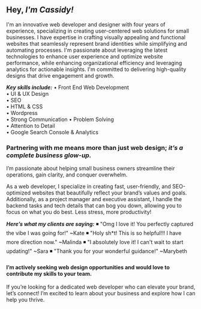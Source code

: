 ## Hey, *I'm Cassidy!* 

I'm an innovative web developer and designer with four years of experience, specializing in creating user-centered web solutions for small businesses. 
I have expertise in crafting visually appealing and functional websites that seamlessly represent brand identities while simplifying and automating processes. 
I'm passionate about leveraging the latest technologies to enhance user experience and optimize website performance, while enhancing organizational efficiency and leveraging analytics for actionable insights. 
I'm committed to delivering high-quality designs that drive engagement and growth. 

_**Key skills include:**_
  •  Front End Web Development  
  •  UI & UX Design  
  •  SEO  
  •  HTML & CSS    
  •  Wordpress  
  •  Strong Communication 
  •  Problem Solving  
  •  Attention to Detail  
  •  Google Search Console & Analytics

### Partnering with me means more than just web design; *it’s a complete business glow-up.*
I’m passionate about helping small business owners streamline their operations, gain clarity, and conquer overwhelm.

As a web developer, I specialize in creating fast, user-friendly, and SEO-optimized websites that beautifully reflect your brand’s values and goals. Additionally, as a project manager and executive assistant, I handle the backend tasks and tech details that can bog you down, allowing you to focus on what you do best. Less stress, more productivity!

_**Here’s what my clients are saying:**_
◾️ "Omg I love it! You perfectly captured the vibe I was going for!" ~Kate
◾️ "Holy sh*t! This is so helpful!!! I have more direction now." ~Malinda
◾️ "I absolutely love it! I can't wait to start updating!" ~Sara
◾️ "Thank you for your wonderful guidance!" ~Marybeth

#### I’m actively seeking web design opportunities and would love to contribute my skills to your team. 
If you’re looking for a dedicated web developer who can elevate your brand, let’s connect! I’m excited to learn about your business and explore how I can help you thrive.
